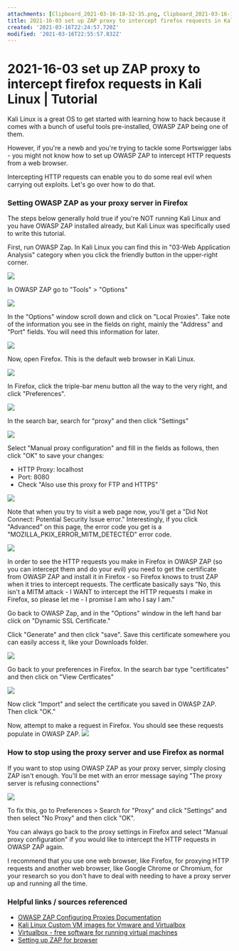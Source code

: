 ```yaml
---
attachments: [Clipboard_2021-03-16-18-32-35.png, Clipboard_2021-03-16-18-33-12.png, Clipboard_2021-03-16-18-33-44.png, Clipboard_2021-03-16-18-35-28.png, Clipboard_2021-03-16-18-36-43.png, Clipboard_2021-03-16-18-37-48.png, Clipboard_2021-03-16-18-37-56.png, Clipboard_2021-03-16-18-39-00.png, Clipboard_2021-03-16-18-39-53.png, Clipboard_2021-03-16-18-42-03.png, Clipboard_2021-03-16-18-44-37.png, Clipboard_2021-03-16-18-45-46.png, Clipboard_2021-03-16-18-46-03.png, Clipboard_2021-03-16-18-48-32.png, Clipboard_2021-03-16-18-50-30.png]
title: 2021-16-03 set up ZAP proxy to intercept firefox requests in Kali Linux | Tutorial
created: '2021-03-16T22:24:57.720Z'
modified: '2021-03-16T22:55:57.832Z'
---
```


# 2021-16-03 set up ZAP proxy to intercept firefox requests in Kali Linux | Tutorial

Kali Linux is a great OS to get started with learning how to hack because it comes with a bunch of useful tools pre-installed, OWASP ZAP being one of them.

However, if you're a newb and you're trying to tackle some Portswigger labs - you might not know how to set up OWASP ZAP to intercept HTTP requests from a web browser.

Intercepting HTTP requests can enable you to do some real evil when carrying out exploits. Let's go over how to do that. 

### Setting OWASP ZAP as your proxy server in Firefox
The steps below generally hold true if you're NOT running Kali Linux and you have OWASP ZAP installed already, but Kali Linux was specifically used to write this tutorial. 

First, run OWASP Zap. In Kali Linux you can find this in "03-Web Application Analysis" category when you click the friendly button in the upper-right corner. 

![](@attachment/Clipboard_2021-03-16-18-33-12.png)

In OWASP ZAP go to "Tools" > "Options" 

![](@attachment/Clipboard_2021-03-16-18-33-44.png)

In the "Options" window scroll down and click on "Local Proxies". Take note of the information you see in the fields on right, mainly the "Address" and "Port" fields. You will need this information for later.

![](@attachment/Clipboard_2021-03-16-18-35-28.png)

Now, open Firefox. This is the default web browser in Kali Linux. 

![](@attachment/Clipboard_2021-03-16-18-36-43.png)

In Firefox, click the triple-bar menu button all the way to the very right, and click "Preferences". 

![](@attachment/Clipboard_2021-03-16-18-37-56.png)

In the search bar, search for "proxy" and then click "Settings"

![](@attachment/Clipboard_2021-03-16-18-39-00.png)

Select "Manual proxy configuration" and fill in the fields as follows, then click "OK" to save your changes: 
- HTTP Proxy: localhost
- Port: 8080
- Check "Also use this proxy for FTP and HTTPS"

![](@attachment/Clipboard_2021-03-16-18-39-53.png)

Note that when you try to visit a web page now, you'll get a "Did Not Connect: Potential Security Issue error." Interestingly, if you click "Advanced" on this page, the error code you get is a "MOZILLA_PKIX_ERROR_MITM_DETECTED" error code. 

![](@attachment/Clipboard_2021-03-16-18-42-03.png)

In order to see the HTTP requests you make in Firefox in OWASP ZAP (so you can intercept them and do your evil) you need to get the certificate from OWASP ZAP and install it in Firefox - so Firefox knows to trust ZAP when it tries to intercept requests. The certficate basically says "No, this isn't a MITM attack - I WANT to intercept the HTTP requests I make in Firefox, so please let me - I promise I am who I say I am." 

Go back to OWASP Zap, and in the "Options" window in the left hand bar click on "Dynamic SSL Certificate." 

Click "Generate" and then click "save". Save this certificate somewhere you can easily access it, like your Downloads folder.

![](@attachment/Clipboard_2021-03-16-18-44-37.png)

Go back to your preferences in Firefox. In the search bar type "certificates" and then click on "View Certficates" 

![](@attachment/Clipboard_2021-03-16-18-46-03.png)

Now click "Import" and select the certificate you saved in OWASP ZAP. Then click "OK."

Now, attempt to make a request in Firefox. You should see these requests populate in OWASP ZAP. 
![](@attachment/Clipboard_2021-03-16-18-48-32.png)

### How to stop using the proxy server and use Firefox as normal 

If you want to stop using OWASP ZAP as your proxy server, simply closing ZAP isn't enough. You'll be met with an error message saying "The proxy server is refusing connections" 

![](@attachment/Clipboard_2021-03-16-18-50-30.png)

To fix this, go to Preferences > Search for "Proxy" and click "Settings" and then select "No Proxy" and then click "OK".

You can always go back to the proxy settings in Firefox and select "Manual proxy configuration" if you would like to intercept the HTTP requests in OWASP ZAP again. 

I recommend that you use one web browser, like Firefox, for proxying HTTP requests and another web browser, like Google Chrome or Chromium, for your research so you don't have to deal with needing to have a proxy server up and running all the time. 

### Helpful links / sources referenced 
- [OWASP ZAP Configuring Proxies Documentation](https://www.zaproxy.org/docs/desktop/start/proxies/)
- [Kali Linux Custom VM images for Vmware and Virtualbox](https://www.offensive-security.com/kali-linux-vm-vmware-virtualbox-image-download/)
- [Virtualbox - free software for running virtual machines](https://www.virtualbox.org/)
- [Setting up ZAP for browser](https://security.secure.force.com/security/tools/webapp/zapbrowsersetup)









